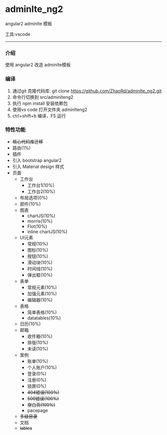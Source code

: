 # adminlte_ng2
angular2   adminlte 模板

工具:vscode

---
### 介绍
使用 angular2 改造 adminlte模板

### 编译
1. 通过git 克隆代码库:  git clone https://github.com/ZhaoRd/adminlte_ng2.git
2. 命令行切换到 src/adminlteng2
3. 执行 npm install 安装依赖包
4. 使用vs code 打开文件夹 adminlteng2
5. ctrl+shift+b 编译，F5 运行

### 特性功能
* ~~核心代码库迁移~~
* 路由(1%)
* 插件
* 引入 bootstrap angular2
* 引入 Material design 样式
* 页面
	* 工作台
		* 工作台1(10%)
		* 工作台2(10%)
	* 布局选项(0%)
	* 部件(10%)
	* 图表
		* chartJS(10%)
		* morris(10%)
		* Flot(10%)
		* inline chartJS(10%)
	* UI元素
		* 常规(10%)
		* 图标(10%)
		* 按钮(10%)
		* 滑动块(10%)
		* 时间线(10%)
		* 弹出框(10%)
	* 表单
		* 常规元素(10%)
		* 加强元素(10%)
		* 编辑器(10%)
	* 表格
		* 简单表格(10%)
		* datatables(10%)
	* 日历(10%)
	* 邮箱
		* 收件箱(10%)
		* 排版(10%)
		* 未读(10%)
	* 案例
		* 账单(10%)
		* 个人账户(10%)
		* 登录(0%)
		* 注册(0%)
		* 锁屏(0%)
		* ~~404错误(100%)~~
		* ~~500错误(100%)~~
		* ~~空白页(100%)~~
		* pacepage
	* ~~多级目录~~
	* 文档
	* ~~lables~~


